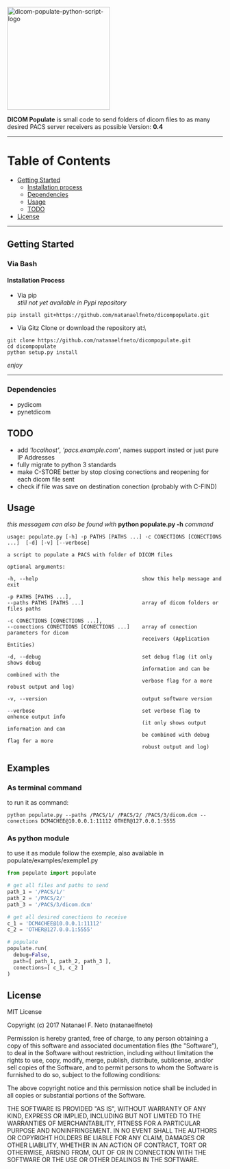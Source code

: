 <p align="left">
  <a href="#">
    <img 
      alt="dicom-populate-python-script-logo" 
      src="https://raw.githubusercontent.com/natanaelfneto/dicompopulate/master/assets/dp-logo.png" 
      width="240" />
  </a>
</p>

**DICOM Populate** is small code to send folders of dicom files to as many desired PACS server receivers as possible
Version: **0.4**
***
# Table of Contents
* [Getting Started](#getting-started)
    * [Installation process](#installation-process)
    * [Dependencies](#dependencies)
    * [Usage](#usage)
    * [TODO](#TODO)
* [License](#license)
***
## Getting Started
### Via Bash
#### Installation Process
* Via pip\
_still not yet available in Pypi repository_
```Shell
pip install git+https://github.com/natanaelfneto/dicompopulate.git
```
* Via Gitz
Clone or download the repository at:\
```Shell
git clone https://github.com/natanaelfneto/dicompopulate.git
cd dicompopulate
python setup.py install
```
_enjoy_
***
### Dependencies
- pydicom
- pynetdicom
## TODO
* add _'localhost'_, _'pacs.example.com'_, names support insted or just pure IP Addresses
* fully migrate to python 3 standards
* make C-STORE better by stop closing conections and reopening for each dicom file sent
* check if file was save on destination conection (probably with C-FIND)
## Usage
_this messagem can also be found with_ **python populate.py -h** _command_
```ShellSession
usage: populate.py [-h] -p PATHS [PATHS ...] -c CONECTIONS [CONECTIONS ...]  [-d] [-v] [--verbose]

a script to populate a PACS with folder of DICOM files

optional arguments:

-h, --help                                  show this help message and exit

-p PATHS [PATHS ...], 
--paths PATHS [PATHS ...]                   array of dicom folders or files paths

-c CONECTIONS [CONECTIONS ...],
--conections CONECTIONS [CONECTIONS ...]    array of conection parameters for dicom 
                                            receivers (Application Entities)

-d, --debug                                 set debug flag (it only shows debug
                                            information and can be combined with the 
                                            verbose flag for a more robust output and log)

-v, --version                               output software version

--verbose                                   set verbose flag to enhence output info
                                            (it only shows output information and can
                                            be combined with debug flag for a more
                                            robust output and log)
```
## Examples
### As terminal command
to run it as command:
```Shell
python populate.py --paths /PACS/1/ /PACS/2/ /PACS/3/dicom.dcm --conections DCM4CHEE@10.0.0.1:11112 OTHER@127.0.0.1:5555
```
### As python module
to use it as module follow the exemple, also available in populate/examples/exemple1.py
```Python
from populate import populate

# get all files and paths to send
path_1 = '/PACS/1/'
path_2 = '/PACS/2/'
path_3 = '/PACS/3/dicom.dcm'

# get all desired conections to receive
c_1 = 'DCM4CHEE@10.0.0.1:11112'
c_2 = 'OTHER@127.0.0.1:5555'

# populate
populate.run(
  debug=False,
  path=[ path_1, path_2, path_3 ],
  conections=[ c_1, c_2 ]
)
```
## License
MIT License

Copyright (c) 2017 Natanael F. Neto (natanaelfneto)

Permission is hereby granted, free of charge, to any person obtaining a copy
of this software and associated documentation files (the "Software"), to deal
in the Software without restriction, including without limitation the rights
to use, copy, modify, merge, publish, distribute, sublicense, and/or sell
copies of the Software, and to permit persons to whom the Software is
furnished to do so, subject to the following conditions:

The above copyright notice and this permission notice shall be included in all
copies or substantial portions of the Software.

THE SOFTWARE IS PROVIDED "AS IS", WITHOUT WARRANTY OF ANY KIND, EXPRESS OR
IMPLIED, INCLUDING BUT NOT LIMITED TO THE WARRANTIES OF MERCHANTABILITY,
FITNESS FOR A PARTICULAR PURPOSE AND NONINFRINGEMENT. IN NO EVENT SHALL THE
AUTHORS OR COPYRIGHT HOLDERS BE LIABLE FOR ANY CLAIM, DAMAGES OR OTHER
LIABILITY, WHETHER IN AN ACTION OF CONTRACT, TORT OR OTHERWISE, ARISING FROM,
OUT OF OR IN CONNECTION WITH THE SOFTWARE OR THE USE OR OTHER DEALINGS IN THE
SOFTWARE.